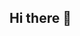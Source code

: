 ## Hi there 👋

<!--
**Orpitaa/Orpitaa** is a ✨ _special_ ✨ repository because its `README.md` (this file) appears on your GitHub profile.

Here are some ideas to get you started:

- 🔭 I’m currently working as A Data Analyst
- 🌱 I’m currently learning Machine learning 
- 👯 I’m looking to collaborate on some Machine learning Projects
- 💬 Ask me about Data Driven decisions
- 📫 Reach me https://www.linkedin.com/in/orpitabhakto/
- ⚡ Fun fact: Never get bored with data
-  
-->
